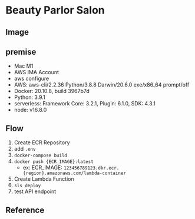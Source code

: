 # Beauty Parlor Salon

## Image


## premise
* Mac M1
* AWS IMA Account
* aws configure
* AWS:  aws-cli/2.2.36 Python/3.8.8 Darwin/20.6.0 exe/x86_64 prompt/off
* Docker: 20.10.8, build 3967b7d
* Python: 3.9.1
* serverless: Framework Core: 3.2.1, Plugin: 6.1.0, SDK: 4.3.1
* node: v16.8.0

## Flow
1. Create ECR Repository
2. add `.env`
3. `docker-compose build`
4. `docker push {ECR_IMAGE}:latest`
   * ex: ECR_IMAGE: `123456789123.dkr.ecr.{region}.amazonaws.com/lambda-container`
5. Create Lambda Function
6. `sls deploy`
7. test API endpoint
   
## Reference
